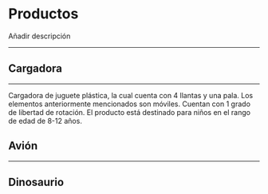 # Productos

Añadir descripción


---
## Cargadora

---
Cargadora de juguete plástica, la cual cuenta con 4 llantas y una
pala. Los elementos anteriormente mencionados son móviles. Cuentan con 1 grado de libertad de rotación.
El producto está destinado para niños en el rango de edad de 8-12 años.

## Avión


---
## Dinosaurio




